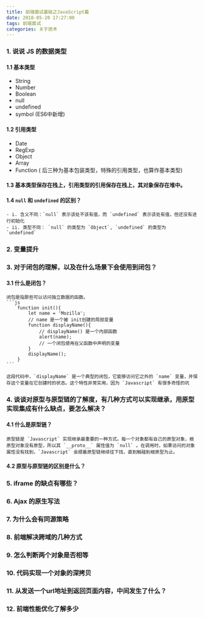 ```yaml
---
title: 前端面试基础之JavaScript篇
date: 2018-05-20 17:27:00
tags: 前端面试
categories: 关于技术
---
```


### 1. 说说 JS 的数据类型

#### 1.1 基本类型

* String
* Number
* Boolean
* null
* undefined
* symbol (ES6中新增)

#### 1.2 引用类型

* Date
* RegExp
* Object
* Array
* Function ( 后三种为基本包装类型，特殊的引用类型，也算作基本类型)

#### 1.3 基本类型保存在栈上，引用类型的引用保存在栈上，其对象保存在堆中。

#### 1.4 `null` 和 `undefined` 的区别？

    - i. 含义不同：`null` 表示该处不该有值，而 `undefined` 表示该处有值，但还没有进行初始化
    - ii. 类型不同： `null` 的类型为 `Object`, `undefined` 的类型为 `undefined`

### 2. 变量提升

### 3. 对于闭包的理解，以及在什么场景下会使用到闭包？

#### 3.1 什么是闭包？
	
	闭包是指那些可以访问独立数据的函数。
	```js
		function init(){
			let name = 'Mozilla';
			// name 是一个被 init创建的局部变量
			function displayName(){
				// displayName() 是一个内部函数
				alert(name);
				// 一个闭包使用在父函数中声明的变量
			}
			displayName();
		}
	```

	这段代码中，`displayName` 是一个典型的闭包，它能够访问它之外的 `name` 变量，并保存这个变量在它创建时的状态。这个特性非常实用，因为 `Javascript` 有很多奇怪的坑

### 4. 谈谈对原型与原型链的了解度，有几种方式可以实现继承，用原型实现集成有什么缺点，要怎么解决？

#### 4.1 什么是原型链？

	原型链是 `Javascript` 实现继承最重要的一种方式。每一个对象都有自己的原型对象，根原型对象没有原型，所以其 `__proto__` 属性值为 `null` 。在调用时，如果访问的对象属性没有找到，`Javascript` 会顺着原型链继续往下找，直到触碰到根原型为止。

#### 4.2 原型与原型链的区别是什么？
	

### 5. iframe 的缺点有哪些？

### 6. Ajax 的原生写法

### 7. 为什么会有同源策略

### 8. 前端解决跨域的几种方式

### 9. 怎么判断两个对象是否相等

### 10. 代码实现一个对象的深拷贝

### 11. 从发送一个url地址到返回页面内容，中间发生了什么？

### 12. 前端性能优化了解多少




